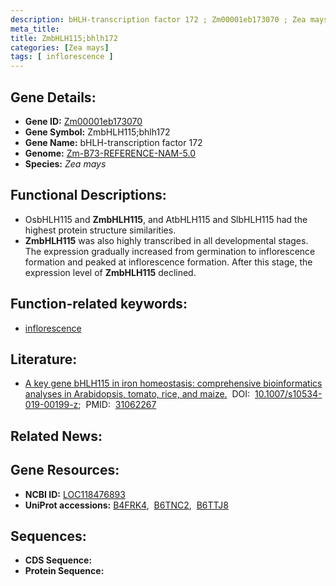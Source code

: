 ```yaml
---
description: bHLH-transcription factor 172 ; Zm00001eb173070 ; Zea mays
meta_title:
title: ZmbHLH115;bhlh172
categories: [Zea mays]
tags: [ inflorescence ]
---
```


## Gene Details:
- **Gene ID:**	[Zm00001eb173070](https://www.maizegdb.org/gene_center/gene/Zm00001eb173070)
- **Gene Symbol:** ZmbHLH115;bhlh172
- **Gene Name:** bHLH-transcription factor 172
- **Genome:** [Zm-B73-REFERENCE-NAM-5.0](https://www.maizegdb.org/genome/assembly/Zm-B73-REFERENCE-NAM-5.0)
- **Species:** *Zea mays*

## Functional Descriptions:
   - OsbHLH115 and **ZmbHLH115**, and AtbHLH115 and SlbHLH115 had the highest protein structure similarities.
   - **ZmbHLH115** was also highly transcribed in all developmental stages. The expression gradually increased from germination to inflorescence formation and peaked at inflorescence formation. After this stage, the expression level of **ZmbHLH115** declined.

## Function-related keywords:
- [inflorescence](/tags/inflorescence/)

## Literature:
   - [A key gene bHLH115 in iron homeostasis: comprehensive bioinformatics analyses in Arabidopsis, tomato, rice, and maize.]( https://link.springer.com/article/10.1007/s10534-019-00199-z)&nbsp;&nbsp;DOI:&nbsp;&nbsp;[10.1007/s10534-019-00199-z](https://link.springer.com/article/10.1007/s10534-019-00199-z);&nbsp;&nbsp;PMID:&nbsp;&nbsp;[31062267](https://pubmed.ncbi.nlm.nih.gov/31062267/)

## Related News:

## Gene Resources:
- **NCBI ID:**  [LOC118476893](https://www.ncbi.nlm.nih.gov/gene/?term=LOC118476893)
- **UniProt accessions:** [B4FRK4](https://www.uniprot.org/uniprotkb/B4FRK4/entry),&nbsp;&nbsp;[B6TNC2](https://www.uniprot.org/uniprotkb/B6TNC2/entry),&nbsp;&nbsp;[B6TTJ8](https://www.uniprot.org/uniprotkb/B6TTJ8/entry)



## Sequences:
- **CDS Sequence:**
- **Protein Sequence:**
